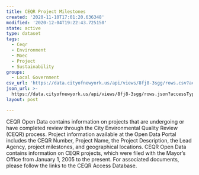 ```yaml
---
title: CEQR Project Milestones
created: '2020-11-10T17:01:20.636348'
modified: '2020-12-04T19:22:43.725150'
state: active
type: dataset
tags:
  - Ceqr
  - Environment
  - Moec
  - Project
  - Sustainability
groups:
  - Local Government
csv_url: 'https://data.cityofnewyork.us/api/views/8fj8-3sgg/rows.csv?accessType=DOWNLOAD'
json_url: >-
  https://data.cityofnewyork.us/api/views/8fj8-3sgg/rows.json?accessType=DOWNLOAD
layout: post

---
```

CEQR Open Data contains information on projects that are undergoing or have completed review through the City Environmental Quality Review (CEQR) process. Project information available at the Open Data Portal includes the CEQR Number, Project Name, the Project Description, the Lead Agency, project milestones, and geographical locations. CEQR Open Data contains information on CEQR projects, which were filed with the Mayor’s Office from January 1, 2005 to the present.  For associated documents, please follow the links to the CEQR Access Database.
